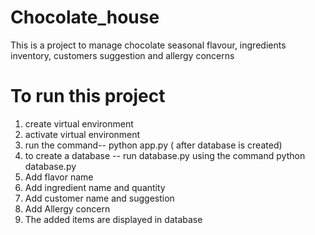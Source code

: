 # Chocolate_house
This is a project to manage chocolate seasonal flavour, ingredients inventory, customers suggestion and allergy concerns
# To run this project
1) create virtual environment
2) activate virtual environment
3) run the command-- python app.py ( after database is created)
4) to create a database -- run database.py using the command python database.py
5) Add flavor name
6) Add ingredient name and quantity
7) Add customer name and suggestion
8) Add Allergy concern
9) The added items are displayed in database
